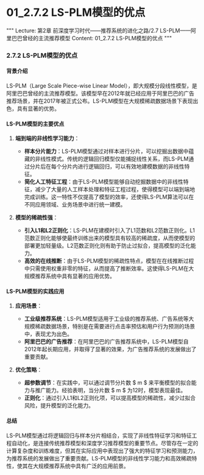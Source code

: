 # 01_2.7.2 LS-PLM模型的优点

"""
Lecture: 第2章 前深度学习时代——推荐系统的进化之路/2.7 LS-PLM——阿里巴巴曾经的主流推荐模型
Content: 01_2.7.2 LS-PLM模型的优点
"""

### 2.7.2 LS-PLM模型的优点

#### 背景介绍

LS-PLM（Large Scale Piece-wise Linear Model），即大规模分段线性模型，是阿里巴巴曾经的主流推荐模型。该模型早在2012年就已经应用于阿里巴巴的广告推荐场景，并在2017年被正式公布。LS-PLM模型在大规模稀疏数据场景下表现出色，具有显著的优势。

#### LS-PLM模型的主要优点

1. **端到端的非线性学习能力**：
   - **样本分片能力**：LS-PLM模型通过对样本进行分片，可以挖掘出数据中蕴藏的非线性模式。传统的逻辑回归模型仅能捕捉线性关系，而LS-PLM通过分片后在每个分片内进行逻辑回归，可以有效地建模数据的非线性特征。
   - **简化人工特征工程**：由于LS-PLM模型能够自动挖掘数据中的非线性特征，减少了大量的人工样本处理和特征工程过程，使得模型可以端到端地完成训练。这一特性不仅提高了模型的效率，还使得LS-PLM算法可以在不同应用领域、业务场景中进行统一建模。

2. **模型的稀疏性强**：
   - **引入L1和L2正则化**：LS-PLM在建模时引入了L1范数和L2范数正则化。L1范数正则化能够使最终训练出来的模型具有较高的稀疏度，从而使模型的部署更加轻量级。L2范数正则化则有助于防止过拟合，提高模型的泛化能力。
   - **高效的在线推断**：由于LS-PLM模型的稀疏性特点，模型在在线推断过程中只需使用权重非零的特征，从而提高了推断效率。这使得LS-PLM在大规模推荐系统中具有显著的应用优势。

#### LS-PLM模型的实践应用

1. **应用场景**：
   - **工业级推荐系统**：LS-PLM模型适用于工业级的推荐系统、广告系统等大规模稀疏数据场景，特别是在需要进行点击率预估和用户行为预测的场景中，表现尤为出色。
   - **阿里巴巴的广告推荐**：在阿里巴巴的广告推荐系统中，LS-PLM模型自2012年起长期应用，并取得了显著的效果，为广告推荐系统的发展做出了重要贡献。

2. **优化策略**：
   - **超参数调节**：在实践中，可以通过调节分片数 $ m $ 来平衡模型的拟合能力与推广能力。经验表明，当分片数 $ m $ 为12时，模型表现最佳。
   - **正则化**：通过引入L1和L2正则化项，可以提高模型的稀疏性，减少过拟合风险，提升模型的泛化能力。

#### 总结

LS-PLM模型通过将逻辑回归与样本分片相结合，实现了非线性特征学习和特征工程自动化，是连接传统推荐模型和深度学习推荐模型的重要节点。尽管存在一定的计算复杂度和训练难度，但其在实际应用中表现出了强大的特征学习和预测能力，为推荐系统的发展做出了重要贡献。LS-PLM模型的非线性学习能力和高效稀疏特性，使其在大规模推荐系统中具有广泛的应用前景。